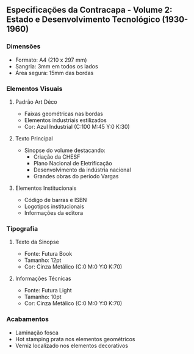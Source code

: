 ## Especificações da Contracapa - Volume 2: Estado e Desenvolvimento Tecnológico (1930-1960)

### Dimensões
- Formato: A4 (210 x 297 mm)
- Sangria: 3mm em todos os lados
- Área segura: 15mm das bordas

### Elementos Visuais
1. Padrão Art Déco
   - Faixas geométricas nas bordas
   - Elementos industriais estilizados
   - Cor: Azul Industrial (C:100 M:45 Y:0 K:30)

2. Texto Principal
   - Sinopse do volume destacando:
     * Criação da CHESF
     * Plano Nacional de Eletrificação
     * Desenvolvimento da indústria nacional
     * Grandes obras do período Vargas

3. Elementos Institucionais
   - Código de barras e ISBN
   - Logotipos institucionais
   - Informações da editora

### Tipografia
1. Texto da Sinopse
   - Fonte: Futura Book
   - Tamanho: 12pt
   - Cor: Cinza Metálico (C:0 M:0 Y:0 K:70)

2. Informações Técnicas
   - Fonte: Futura Light
   - Tamanho: 10pt
   - Cor: Cinza Metálico (C:0 M:0 Y:0 K:70)

### Acabamentos
- Laminação fosca
- Hot stamping prata nos elementos geométricos
- Verniz localizado nos elementos decorativos 